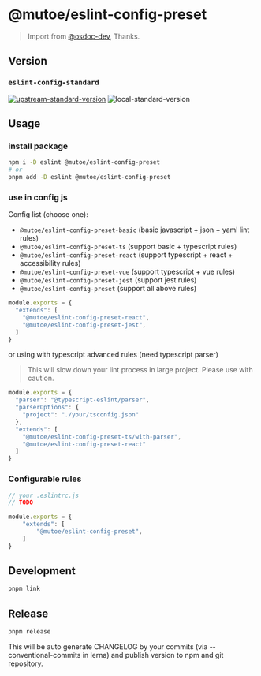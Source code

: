 # @mutoe/eslint-config-preset

> Import from [@osdoc-dev](https://github.com/osdoc-dev/eslint-config-preset), Thanks.

## Version

### `eslint-config-standard`
[![upstream-standard-version](https://img.shields.io/npm/v/eslint-config-standard?label=upstream&style=flat-square)](https://github.com/standard/eslint-config-standard)
![local-standard-version](https://img.shields.io/badge/local-v17.0.0-blue?style=flat-square)

## Usage

### install package

```bash
npm i -D eslint @mutoe/eslint-config-preset
# or
pnpm add -D eslint @mutoe/eslint-config-preset
```

### use in config js

Config list (choose one):
- `@mutoe/eslint-config-preset-basic` (basic javascript + json + yaml lint rules)
- `@mutoe/eslint-config-preset-ts` (support basic + typescript rules)
- `@mutoe/eslint-config-preset-react` (support typescript + react + accessibility rules)
- `@mutoe/eslint-config-preset-vue` (support typescript + vue rules)
- `@mutoe/eslint-config-preset-jest` (support jest rules)
- `@mutoe/eslint-config-preset` (support all above rules)

```javascript .eslintrc.js
module.exports = {
  "extends": [
    "@mutoe/eslint-config-preset-react",
    "@mutoe/eslint-config-preset-jest",
  ]
}
```

or using with typescript advanced rules (need typescript parser)

> This will slow down your lint process in large project. Please use with caution.

```javascript .eslintrc.js
module.exports = {
  "parser": "@typescript-eslint/parser",
  "parserOptions": {
    "project": "./your/tsconfig.json"
  },
  "extends": [
    "@mutoe/eslint-config-preset-ts/with-parser",
    "@mutoe/eslint-config-preset-react"
  ]
}
```

### Configurable rules

```javascript .eslintrc.js
// your .eslintrc.js
// TODO

module.exports = {
    "extends": [
        "@mutoe/eslint-config-preset",
    ]
}

```

## Development

```bash
pnpm link
```

## Release

```bash
pnpm release
```

This will be auto generate CHANGELOG by your commits (via --conventional-commits in lerna) and publish version to npm and git repository.
